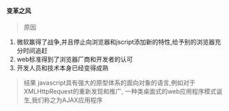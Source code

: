 #### 变革之风
> 原因

   1. 微软赢得了战争,并且停止向浏览器和jscript添加新的特性,给予别的浏览器充分时间追赶
   1. web标准得到了浏览器厂商和开发者的认可
   1. 开发人员和技术本身已经变得成熟
   
> 结果
    javascript具有强大的原型体系的面向对象的语言,例如对于XMLHttpRequest的重新发现和推广,
    一种类桌面式的web应用程序模式诞生,我们称之为AJAX应用程序